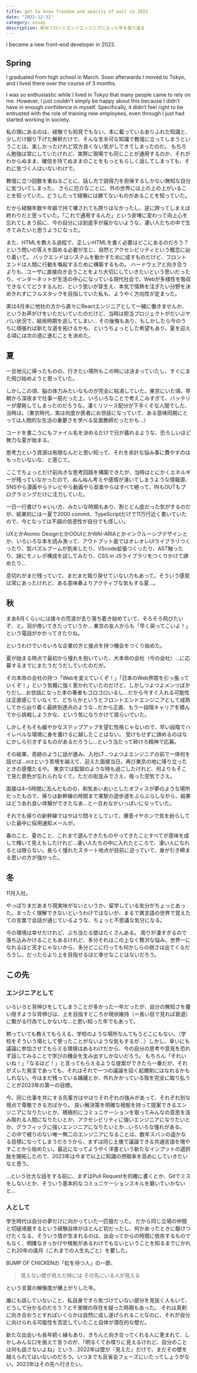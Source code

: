 ```yaml
---
title: get to know freedom and opacity of wall in 2022
date: "2022-12-31"
category: essay
description: 新米フロントエンドエンジニアになった年を振り返る
---
```


I became a new front-end developer in 2022.

## Spring

I graduated from high school in March.
Soon afterwards I moved to Tokyo, and I lived there over the course of 3 months.

I was so enthusiastic while I lived in Tokyo that many people came to rely on me. 
However, I just couldn't simply be happy about this because I didn’t have in enough confidence in myself.
Specifically, it didn’t feel right to be entrusted with the role of training new employees, even through I just had started working in society.

私の頭にあるのは、経験でも知見でもない、本に載っているありふれた知識と、少しだけ掘り下げた解釈だけで、そんな生半可な知識で教壇に立ってしまうということは、楽しかったけれど双方良くない気がしてきてしまったのだ。
もちろん勉強は常にしていたけれど、実際に現場でも同じことが通用するのか、それがわからぬまま、確信を持てぬままのことをもっともらしく話してしまっても、それに気づく人はいないわけで。

教壇に立つ回数を重ねるごとに、話し方で説得力を担保するしかない無知な自分に気づいてしまった。
さらに厄介なことに、外の世界には上の上の上がいることを知っていた。どうしたって経験には勝てないものがあることを知っていた。

だから経験年数や年齢で持て囃されても誇りはなかったし、逆に誇ってしまえば終わりだと思っていた。「これで通用するんだ」という安堵に変わって向上心を忘れてしまう前に、今の自分には到底手が届かないような、凄い人たちの中で生きてみたいと思うようになった。

また、HTMLを教える過程で、正しいHTMLを書く必要はどこにあるのだろう？という問いの答えを固める必要が生じ、自然とアクセシビリティという概念に辿り着いて。
バックエンドはシステムを動かすために成すものだけど、フロントエンドは人間に行動を喚起するために構築するもの。
ハードウェアと向き合うよりも、ユーザに直接向き合うことをより大切にしていきたいという思いだったり、インターネットが生活の中心になっている現代社会で、Webが多様性を吸収できなくてどうするんだ、という思いが芽生え、本気で情熱を注ぎたい分野を決めきれずにフルスタックを目指していた私も、ようやく方向性が定まった。

実は4月末に他社の方から直々にReactエンジニアとして一緒に働きませんか、というお声がけをいただいていたのだけど、当時は担当プロジェクトがだいぶヤバい状況で、結局時期を逃してしまい… 
その後悔もあり、もしかしたら今のうちに頑張れば新たな道を拓けるかも、というちょっとした希望もあり、夏を迎える頃には次の道に進むことを決めた。

## 夏

一旦地元に帰ったものの、行きたい場所もこの時には決まっていたし、すぐにまた飛び始めようと思っていた。

しかしこの頃、脳の体力みたいなものが完全に枯渇していた。東京にいた頃、早朝から深夜まで仕事一筋だった上、いろいろなことで考えこみすぎて、バッテリーが摩耗してしまったのだろうな。凄くリソース配分が下手くそな人間でした、当時は。（東京時代、実は何度か医者にお世話になっていて、ある意味同期にとっては人間的な生活の重要さを学べる反面教師だったかも…）

コードを書こうにもファイル名を決めるだけで日が暮れるような、恐ろしいほど無力な夏が始まる。

思考力という資源は有限なんだと思い知って、それを余計な悩み事に費やすのはもったいないな、と感じて。

ここでちょっとだけ前向きな思考回路を構築できたが、当時はとにかくエネルギーが残っていなかったので、ぬんぬん考えや感情が湧いてしまうような情報源、SNSやら漫画やらテレビやら動画やら音楽やらはすべて絶って、INもOUTもプログラミングだけに注力していた。

一日一行書けりゃいい方、みたいな時期もあり、割とどん底だった気がするのだが、結果的には一夏で2000 commit、TypeScriptだけで11万行近く書いていたので、今となっては不調の信憑性が自分でも怪しい。

UXとかAtomic DesignとかOOUIとかWAI-ARIAとかインクルーシブデザインとか、いろいろな本を読み漁って、アウトプット面ではオレオレUIライブラリつくったり、型パズルブームが到来したり、VScode拡張つくったり、AST触ったり、謎にモノレポ構成を試してみたり、CSS in JSライブラリをつくりかけて諦めたり…

息切れがまだ残っていて、まだまだ取り戻せていない力もあって。そういう感覚は常にあったけれど、ある意味春よりアクティブな気もする夏…。

## 秋

まあ9月くらいには諸々の荒波が去り落ち着き始めていて、そろそろ飛びたいぞ、と。羽が疼いてきたっていうか…
東京の友人からも「早く戻ってこいよ！」という電話がかかってきたりね。

というわけでいろいろな企業の方と接点を持つ機会をつくり始めた。

夏が始まる時点で最初から憧れを抱いていた、大本命の会社（今の会社）…に応募するまでにまたうだうだしていたのだが。

その本命の会社の持つ「Webを変えていくぞ！」「日本のWeb界隈を引っ張っていくぞ！」という気概に強く惹かれていたのだけど、しかしつよつよメンツばかりだし…お世話になった本の著者もゴロゴロいるし…だから今すぐ入れる可能性は正直感じていなくて、どちらかというとフロントエンドエンジニアとして成熟してから辿り着く最終到達点のような…だから正直、もう一段階キャリアを積んでから挑戦しようかな、という気になりかけて揺らいでいた。

しかしそもそも緩やかなステップアップを望む性格じゃないので、早い段階でハイレベルな環境に身を置けるに越したことはない。
受けもせずに諦めるのはなにかしら引きずるものがあるだろうし…という当たって砕けろ精神で応募。

その結果、奇跡のように話が進み、入社LT…つよつよエンジニアの前で一体何を話せば…orzという苦境を越えて、迎えた面接当日。再び東京の地に降り立ったときの感慨たるや。
東京では監獄のような時も過ごしたけれど、何よりもそこで見た景色が忘れられなくて。ただの街並みでさえ、吸った空気でさえ。

面接は4~5時間に及んだものの、和気あいあいとしたオフィスが夢のような場所だったもので、帰りは新幹線の時間まで某駅の遊歩道をぶらぶらしながら、結果はどうあれ良い体験ができたなあ…と一旦おなかいっぱいになっていた。

それでも帰りの新幹線ではやはり悶々としていて、爆音イヤホンで気を紛らしていた最中に採用通知メールが。

春のこと、夏のこと、これまで選んできたものやってきたことすべてが意味を成して輝いて見えもしたけれど…凄い人たちの中に入れたところで、凄い人になれるとは限らない。長らく憧れたスタート地点が目前に迫っていて、身が引き締まる思いの方が強かった。

## 冬

11月入社。

やっぱりまだあまり現実味がないというか、留学している気分がちょっとあった。まったく理解できないというわけではないが、まるで異言語の世界で覚えたての言葉で会話が通じているような、ちょっと不思議な気分になる。

今の環境は幸せだけれど、ぶち当たる壁はたくさんある。
周りが凄すぎるので落ち込みかけることもあるけれど、多分それはこの上なく贅沢な悩み。世界一になれるほど天才じゃないから、多分どこに行っても何かしらの弱さは出てくるだろうし、だったらより上を目指せるほど幸せなことはないだろう。

## この先

### エンジニアとして

いろいろと背伸びをしてしまうことが多かった一年だったが、自分の無知さを覆い隠すような背伸びは、上を目指すどころか現状維持（＝長い目で見れば衰退）に繋がる行為でしかないな…と思い知った年でもあって。

黙っていても教えてもらえる、学校のような場所なんてもうどこにもない。（学校をそういう場として使ったことがないような気もするが…）しかし、幸いにも議論に参加させてもらえる環境はあるわけだから、今の自分の思考や意見を恐れず話してみることで学びの機会を生み出すしかないだろう。
もちろん「それいいね！」「なるほど！」と言ってもらえるような提案ができたら一番だが、それがズレた発言であっても、それはそれで一つの議論を招く起爆剤にはなれるかもしれない。今はまだ残っている躊躇とか、外れかかっている殻を完全に取り払うことが2023年の第一の目標。

今、同じ仕事を共にする先輩方はやはりそれぞれの強みがあって、それぞれ別な視点で尊敬できる方ばかり。
良い解決策を明確な根拠を持って提案できるエンジニアになりたいとか、積極的にコミュニケーションを取ってみんなの意思を汲み取れる人間になりたいとか、アクセシビリティに強いエンジニアになりたいとか、グラフィックに強いエンジニアになりたいとか…いろいろな憧れがある。
この中で被りのない唯一無二のエンジニアになることは、数年スパンの遥かなる目標になってしまうだろうから、まずは同じ土俵で議論できる共通言語を増やすことから始めたい。最近になってようやく洋書という新たなインプットの選択肢を開拓したので、2023年は今まで以上に知識の摂取率を高めにしていきたいなと思う。

…という壮大な話をする前に、まずはPull Requestを的確に書くとか、Gitでミスをしないとか、そういう基本的なコミュニケーションスキルを磨いていかないと…

### 人として

学生時代は自分の夢だけに向かっていた一匹狼だった。
だから同じ立場の仲間と切磋琢磨するという経験自体がほとんど初だったし、何かあったときに駆けつけたくなる、そういう情が生まれるのは、出会ってからの時間に依存するものでもなく、明確なきっかけや根拠があるわけでもないということを知るまでにかれこれ20年の歳月（これまでの人生丸ごと）を要した。

BUMP OF CHICKENの「虹を待つ人」の一節、

> 見えない壁が見えた時には その先にいる人が見える

という言葉の解像度が爆上がりした年。

誰にも話していないこと、私自身ですら気づけていない部分を見抜く人もいて、どうして分かるのだろう？と千里眼の存在を疑った時期もあった。
それは真剣に向き合おうとすればいくらかは自然に成し遂げられることなのに、それが自分に向けられる可能性を否定していたこと自体が潜在的な壁だ。

新たな出会いも長年続く縁もあり、きちんと向き合ってくれる人に恵まれて、しかしみんな口を揃えて言うのが、「明るくてお喋りに見えるけれど、自分のことは何も話さないよね」という…2022年は壁が『見えた』だけで、まだその壁を越えられてはいないのだろう。いつまでも反省会フェーズにいたってしょうがない。2023年はその先へ行きたい。
